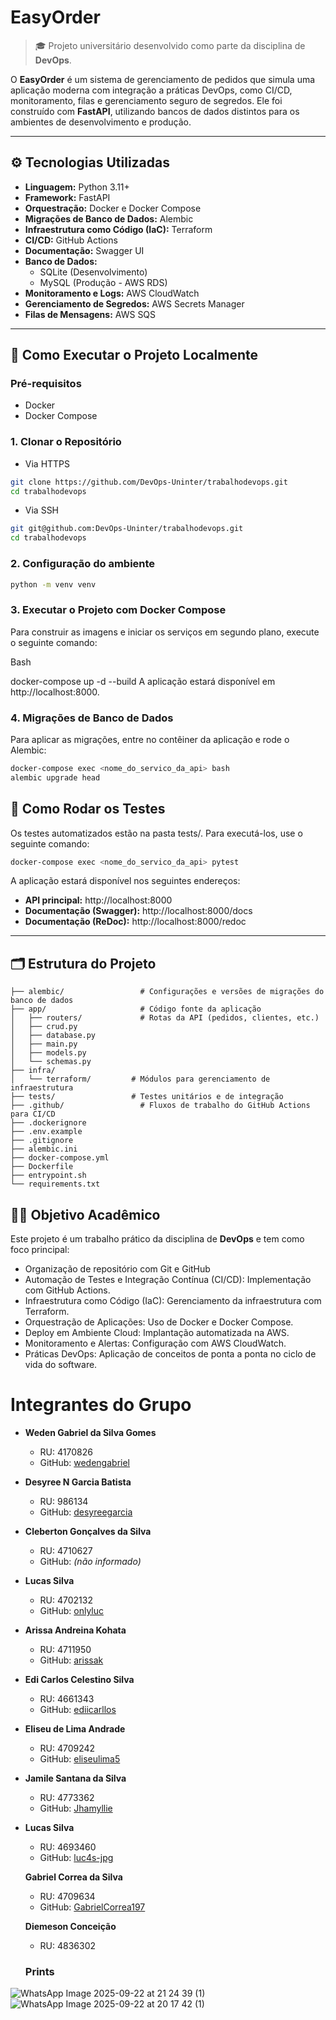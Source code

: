 # EasyOrder

> 🎓 Projeto universitário desenvolvido como parte da disciplina de **DevOps**.

O **EasyOrder** é um sistema de gerenciamento de pedidos que simula uma aplicação moderna com integração a práticas DevOps, como CI/CD, monitoramento, filas e gerenciamento seguro de segredos. Ele foi construído com **FastAPI**, utilizando bancos de dados distintos para os ambientes de desenvolvimento e produção.

---

## ⚙️ Tecnologias Utilizadas

- **Linguagem:** Python 3.11+
- **Framework:** FastAPI
- **Orquestração:** Docker e Docker Compose
- **Migrações de Banco de Dados:** Alembic
- **Infraestrutura como Código (IaC):** Terraform
- **CI/CD:** GitHub Actions
- **Documentação:** Swagger UI
- **Banco de Dados:**
  - SQLite (Desenvolvimento)
  - MySQL (Produção - AWS RDS)
- **Monitoramento e Logs:** AWS CloudWatch
- **Gerenciamento de Segredos:** AWS Secrets Manager
- **Filas de Mensagens:** AWS SQS

---

## 🚀 Como Executar o Projeto Localmente

### Pré-requisitos
- Docker
- Docker Compose

### 1. Clonar o Repositório

* Via HTTPS

```bash
git clone https://github.com/DevOps-Uninter/trabalhodevops.git
cd trabalhodevops
```
* Via SSH

```bash
git git@github.com:DevOps-Uninter/trabalhodevops.git
cd trabalhodevops
```
### 2. Configuração do ambiente

```bash
python -m venv venv
```

### 3. Executar o Projeto com Docker Compose
Para construir as imagens e iniciar os serviços em segundo plano, execute o seguinte comando:

Bash

docker-compose up -d --build
A aplicação estará disponível em http://localhost:8000.

### 4. Migrações de Banco de Dados

Para aplicar as migrações, entre no contêiner da aplicação e rode o Alembic:

```bash
docker-compose exec <nome_do_servico_da_api> bash
alembic upgrade head
```

## 🧪 Como Rodar os Testes

Os testes automatizados estão na pasta tests/. Para executá-los, use o seguinte comando:

```bash
docker-compose exec <nome_do_servico_da_api> pytest
```

A aplicação estará disponível nos seguintes endereços:

- **API principal:** http://localhost:8000
- **Documentação (Swagger):** http://localhost:8000/docs
- **Documentação (ReDoc):** http://localhost:8000/redoc

---

## 🗂️ Estrutura do Projeto

```
├── alembic/                 # Configurações e versões de migrações do banco de dados
├── app/                     # Código fonte da aplicação
│   ├── routers/             # Rotas da API (pedidos, clientes, etc.)
│   ├── crud.py
│   ├── database.py
│   ├── main.py
│   ├── models.py
│   └── schemas.py
├── infra/
│   └── terraform/         # Módulos para gerenciamento de infraestrutura
├── tests/                 # Testes unitários e de integração
├── .github/                 # Fluxos de trabalho do GitHub Actions para CI/CD
├── .dockerignore
├── .env.example
├── .gitignore
├── alembic.ini
├── docker-compose.yml
├── Dockerfile
├── entrypoint.sh
└── requirements.txt
```

## 👨‍🏫 Objetivo Acadêmico

Este projeto é um trabalho prático da disciplina de **DevOps** e tem como foco principal:

- Organização de repositório com Git e GitHub
- Automação de Testes e Integração Contínua (CI/CD): Implementação com GitHub Actions.
- Infraestrutura como Código (IaC): Gerenciamento da infraestrutura com Terraform.
- Orquestração de Aplicações: Uso de Docker e Docker Compose.
- Deploy em Ambiente Cloud: Implantação automatizada na AWS.
- Monitoramento e Alertas: Configuração com AWS CloudWatch.
- Práticas DevOps: Aplicação de conceitos de ponta a ponta no ciclo de vida do software.

# Integrantes do Grupo

- **Weden Gabriel da Silva Gomes**  
  - RU: 4170826
  - GitHub: [wedengabriel](https://github.com/wedengabriel)

- **Desyree N Garcia Batista**  
  - RU: 986134
  - GitHub: [desyreegarcia](https://github.com/desyreegarcia)

- **Cleberton Gonçalves da Silva**  
  - RU: 4710627  
  - GitHub: *(não informado)*

- **Lucas Silva**  
  - RU: 4702132  
  - GitHub: [onlyluc](https://github.com/onlyluc)

- **Arissa Andreina Kohata**  
  - RU: 4711950  
  - GitHub: [arissak](https://github.com/arissak)

- **Edi Carlos Celestino Silva**  
  - RU: 4661343  
  - GitHub: [ediicarllos](https://github.com/ediicarllos)

- **Eliseu de Lima Andrade**  
  - RU: 4709242  
  - GitHub: [eliseulima5](https://github.com/eliseulima5) 

- **Jamile Santana da Silva**  
  - RU: 4773362  
  - GitHub: [Jhamyllie](https://github.com/Jhamyllie)
 
- **Lucas Silva**  
  - RU: 4693460  
  - GitHub: [luc4s-jpg](https://github.com/luc4s-jpg)

   **Gabriel Correa da Silva**  
  - RU: 4709634  
  - GitHub: [GabrielCorrea197](https://github.com/GabrielCorrea197)

  **Diemeson Conceição**  
  - RU: 4836302
 
  ### Prints
![WhatsApp Image 2025-09-22 at 21 24 39 (1)](https://github.com/user-attachments/assets/bed8a7eb-4445-4468-8e5f-665b6a3955a4)
![WhatsApp Image 2025-09-22 at 20 17 42 (1)](https://github.com/user-attachments/assets/ac3e68c5-54f1-41da-9bd6-6aef39fb4180)
